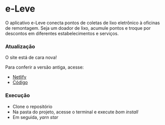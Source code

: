 # e-Leve
O aplicativo e-Leve conecta pontos de coletas de lixo eletrônico à oficinas de remontagem. Seja um doador de lixo, acumule pontos e troque por descontos em diferentes estabelecimentos e serviços.

### Atualização 

O site está de cara nova! 

Para conferir a versão antiga, acesse:
  
 <ul>
  <li><a href="https://e-leve-rj.netlify.com">Netlify</a></li>


  <li><a href="https://github.com/arthurfig/e-Leve-React">Código</a></li>

</ul>

### Execução 

<ul>

<li>Clone o repositório</li>
<li>Na pasta do projeto, acesse o terminal e execute <em>bom install</em></li>
<li>Em seguida, <em> yarn star</em></li>


</ul>


